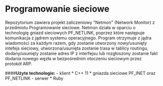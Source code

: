 Programowanie sieciowe
======

Repozytorium zawiera projekt zaliczeniowy "Netmon" (Network Monitor) z przedmiotu Programowanie sieciowe.
Netmon działa w oparciu o technologię gniazd sieciowych PF_NETLINK, poprzez które następuje komunikacja
z jądrem systemu operacyjnego. Program otrzymuje z jądra wiadomości za każdym razem, gdy zostanie utworzony nowy/usunięty
intefejs sieciowy, utworzona/usunięta zostanie trasa w tablicy routingu, dodany/usunięty zostanie adres IP z interfejsu
lub rozgłoszony zostanie fakt dodania nowego węzła w bezpośrednim otoczeniu sieciowym przez protokół ARP.

####**Użyte technologie:**
    - klient
        * C++ 11
        * gniazda sieciowe PF_INET oraz PF_NETLINK
    - serwer
        * Ruby